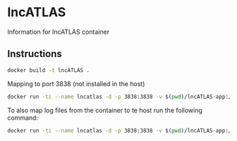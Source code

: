 # lncATLAS

Information for lncATLAS container

## Instructions

~~~bash
docker build -t lncATLAS .
~~~

Mapping to port 3838 (not installed in the host)

~~~bash
docker run -ti --name lncatlas -d -p 3838:3838 -v $(pwd)/lncATLAS-app:/srv/shiny-server/ -v $(pwd)/my.cnf:/srv/shiny-server/.mysqlconf -u shiny lncATLAS
~~~

To also map log files from the container to te host run the following command:

~~~bash
docker run -ti --name lncatlas -d -p 3838:3838 -v $(pwd)/lncATLAS-app:/srv/shiny-server/ -v $(pwd)/my.cnf:/srv/shiny-server/.mysqlconf -v /var/log/shiny-server/:/var/log/shiny-server/ -u shiny lncATLAS
~~~

